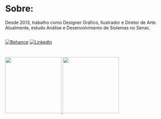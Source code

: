 <div align="left">

# Sobre:
 Desde 2013, trabalho como Designer Gráfico, Ilustrador e Diretor de Arte. Atualmente, estudo Análise e Desenvolvimento de Sistemas no Senac.
##
[![Behance](https://img.shields.io/badge/Behance-1769ff?logo=behance&logoColor=white)](https://behance.net/fcmacedo) [![LinkedIn](https://img.shields.io/badge/LinkedIn-%230077B5.svg?logo=linkedin&logoColor=white)](https://linkedin.com/in/filipecmacedo)

#
<div>
<a href="https://github.com/filipe-macedo">
<img loading="lazy" height="180em" src="https://github-readme-stats.vercel.app/api/top-langs/?username=filipe-macedo&layout=compact&langs_count=7&theme=github_dark"/>
<img loading="lazy" height="180em" src="https://github-readme-stats.vercel.app/api?username=filipe-macedo&show_icons=true&theme=github_dark&include_all_commits=true&count_private=true"/>
</div>
